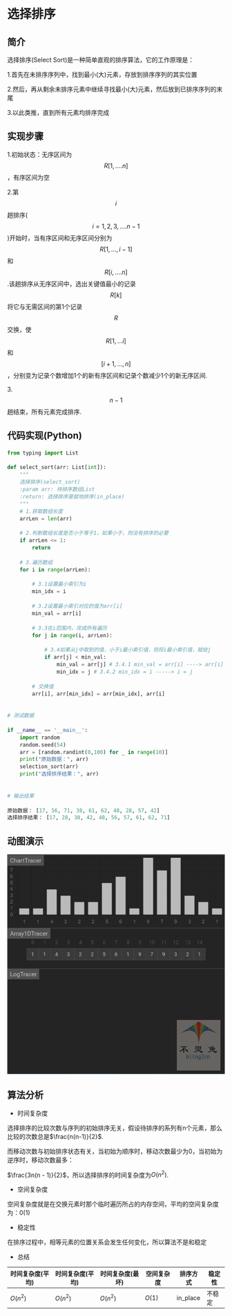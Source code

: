 # 选择排序

## 简介

选择排序(Select Sort)是一种简单直观的排序算法，它的工作原理是：

1.首先在未排序序列中，找到最小(大)元素，存放到排序序列的其实位置

2.然后，再从剩余未排序元素中继续寻找最小(大)元素，然后放到已排序序列的末尾

3.以此类推，直到所有元素均排序完成

## 实现步骤

1.初始状态：无序区间为$$R[1, ....n]$$，有序区间为空

2.第$$i$$趟排序($$i = 1, 2, 3, ....n - 1$$)开始时，当有序区间和无序区间分别为$$R[1,..., i - 1]$$和$$R[i, ....n]$$.该趟排序从无序区间中，选出关键值最小的记录$$R[k]$$将它与无需区间的第1个记录$$R$$交换，使$$R[1,...i]$$和$$[i + 1, ... ,n]$$，分别变为记录个数增加1个的新有序区间和记录个数减少1个的新无序区间.

3.$$n - 1$$趟结束，所有元素完成排序.

## 代码实现(Python)

```python
from typing import List

def select_sort(arr: List[int]):
    """
    选择排序(select_sort)
    :param arr: 待排序数组List
    :return: 选择排序是就地排序(in_place)
    """
    # 1.获取数组长度
    arrLen = len(arr)
    
    # 2.判断数组长度是否小于等于1，如果小于，则没有排序的必要
    if arrLen <= 1:
        return
    
    # 3.遍历数组
    for i in range(arrLen):
        
        # 3.1设置最小索引为i
        min_idx = i
        
        # 3.2设置最小索引对应的值为arr[i]
        min_val = arr[i]
        
        # 3.3在i范围内，完成所有遍历
        for j in range(i, arrLen):
            
            # 3.4如果从j中取到的值，小于i最小索引值，则将i最小索引值，赋给j
            if arr[j] < min_val:
                min_val = arr[j] # 3.4.1 min_val = arr[i] ----> arr[i] = arr[j]
                min_idx = j # 3.4.2 min_idx = i -----> i = j
                
        # 交换值
        arr[i], arr[min_idx] = arr[min_idx], arr[i]

        
# 测试数据

if __name__ == '__main__':
    import random
    random.seed(54)
    arr = [random.randint(0,100) for _ in range(10)]
    print("原始数据：", arr)
    selection_sort(arr)
    print("选择排序结果：", arr)
    
    
# 输出结果

原始数据： [17, 56, 71, 38, 61, 62, 48, 28, 57, 42]
选择排序结果： [17, 28, 38, 42, 48, 56, 57, 61, 62, 71]
```

## 动图演示

 <img src="Images/18650071e521c35afd50bf07223b0670.gif" alt="选择排序动画演示" style="zoom:150%;" /> 

## 算法分析

-   时间复杂度

选择排序的比较次数与序列的初始排序无关，假设待排序的系列有n个元素，那么比较的次数总是$\frac{n(n-1)}{2}$.

而移动次数与初始排序状态有关，当初始为顺序时，移动次数最少为0，当初始为逆序时，移动次数最多：

$\frac{3n(n - 1)}{2}$，所以选择排序的时间复杂度为$O(n^2)$.

-   空间复杂度

空间复杂度就是在交换元素时那个临时遍历所占的内存空间，平均的空间复杂度为：$0(1)$

-   稳定性

在排序过程中，相等元素的位置关系会发生任何变化，所以算法不是和稳定

-   总结

| 时间复杂度(平均) | 时间复杂度(平均) | 时间复杂度(最坏) | 空间复杂度 | 排序方式 | 稳定性 |
| ---------------- | ---------------- | ---------------- | ---------- | -------- | ------ |
| $O(n^2)$         | $O(n^2)$         | $O(n^2)$         | $O(1)$     | in_place | 不稳定 |



